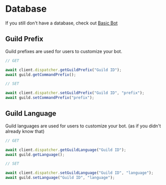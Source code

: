 # Database

If you still don't have a database, check out [Basic Bot](./basicbot.md)

## Guild Prefix

Guild prefixes are used for users to customize your bot.

```js
// GET

await client.dispatcher.getGuildPrefix("Guild ID");
await guild.getCommandPrefix();

// SET

await client.dispatcher.setGuildPrefix("Guild ID", "prefix");
await guild.setCommandPrefix("prefix");
```

## Guild Language

Guild languages are used for users to customize your bot. (as if you didn't already know that)

```js
// GET

await client.dispatcher.getGuildLanguage("Guild ID");
await guild.getLanguage();

// SET

await client.dispatcher.setGuildLanguage("Guild ID", "language");
await guild.setLanguage("Guild ID", "language");
```